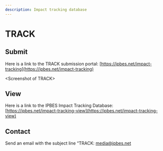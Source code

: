 ```yaml
---
description: Impact tracking database
---
```


# TRACK

## Submit 

Here is a link to the TRACK submission portal: [https://ipbes.net/impact-tracking](https://ipbes.net/impact-tracking)

&lt;Screenshot of TRACK&gt;


## View

Here is a link to the IPBES Impact Tracking Database: [https://ipbes.net/impact-tracking-view](https://ipbes.net/impact-tracking-view)



## Contact

Send an email with the subject line “TRACK: [media@ipbes.net](mailto:media@ipbes.net)

